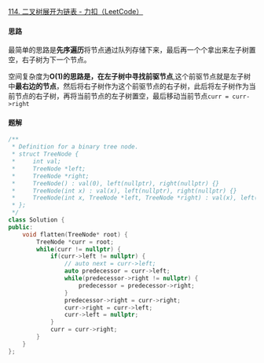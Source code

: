 [114. 二叉树展开为链表 - 力扣（LeetCode）](https://leetcode.cn/problems/flatten-binary-tree-to-linked-list/description/)

#### 思路

最简单的思路是**先序遍历**将节点通过队列存储下来，最后再一个个拿出来左子树置空，右子树为下一个节点。

空间复杂度为**O(1)**的思路是，在**左子树中寻找前驱节点**,这个前驱节点就是左子树中**最右边的节点**，然后将右子树作为这个前驱节点的右子树，此后将左子树作为当前节点的右子树，再将当前节点的左子树置空，最后移动当前节点`curr = curr->right`

#### 题解

```c++
/**
 * Definition for a binary tree node.
 * struct TreeNode {
 *     int val;
 *     TreeNode *left;
 *     TreeNode *right;
 *     TreeNode() : val(0), left(nullptr), right(nullptr) {}
 *     TreeNode(int x) : val(x), left(nullptr), right(nullptr) {}
 *     TreeNode(int x, TreeNode *left, TreeNode *right) : val(x), left(left), right(right) {}
 * };
 */
class Solution {
public:
    void flatten(TreeNode* root) {
        TreeNode *curr = root;
        while(curr != nullptr) {
            if(curr->left != nullptr) {
                // auto next = curr->left;
                auto predecessor = curr->left;
                while(predecessor->right != nullptr) {
                    predecessor = predecessor->right;
                }
                predecessor->right = curr->right;
                curr->right = curr->left;
                curr->left = nullptr;
            }
            curr = curr->right;
        }
    }
};
```

